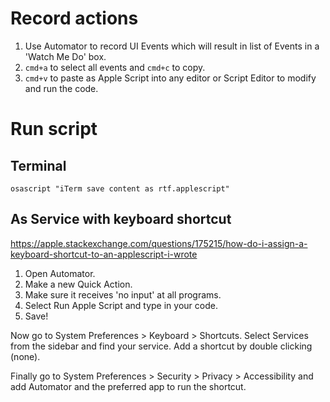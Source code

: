 # Record actions
1. Use Automator to record UI Events which will result in list of Events in a 'Watch Me Do' box.
2. `cmd+a` to select all events and `cmd+c` to copy.
3. `cmd+v` to paste as Apple Script into any editor or Script Editor to modify and run the code.

# Run script
## Terminal
`osascript "iTerm save content as rtf.applescript"`

## As Service with keyboard shortcut
https://apple.stackexchange.com/questions/175215/how-do-i-assign-a-keyboard-shortcut-to-an-applescript-i-wrote

1. Open Automator.
2. Make a new Quick Action.
3. Make sure it receives 'no input' at all programs.
4. Select Run Apple Script and type in your code.
5. Save!

Now go to System Preferences > Keyboard > Shortcuts. Select Services from the sidebar and find your service. Add a shortcut by double clicking (none).

Finally go to System Preferences > Security > Privacy > Accessibility and add Automator and the preferred app to run the shortcut.

